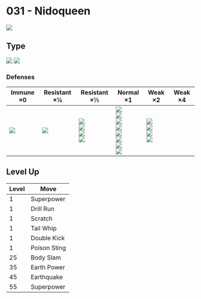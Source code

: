 # 031 - Nidoqueen
![][031]

## Type

![][poison]  ![][ground]

### Defenses

Immune ×0         | Resistant ×¼    | Resistant ×½                                             | Normal ×1                                                                                                         | Weak ×2                                                   | Weak ×4
---               | ---             | ---                                                      | ---                                                                                                               | ---                                                       | ---
![][electric]<br> | ![][poison]<br> | ![][fighting]<br>![][rock]<br>![][bug]<br>![][fairy]<br> | ![][normal]<br>![][flying]<br>![][ghost]<br>![][steel]<br>![][fire]<br>![][grass]<br>![][dragon]<br>![][dark]<br> | ![][ground]<br>![][water]<br>![][psychic]<br>![][ice]<br> | &nbsp;

## Level Up

Level | Move
---   | ---
1     | Superpower
1     | Drill Run
1     | Scratch
1     | Tail Whip
1     | Double Kick
1     | Poison Sting
25    | Body Slam
35    | Earth Power
45    | Earthquake
55    | Superpower

[031]: ../img/pokemon/031.png
[normal]: ../img/types/normal.png
[fire]: ../img/types/fire.png
[fighting]: ../img/types/fighting.png
[water]: ../img/types/water.png
[flying]: ../img/types/flying.png
[grass]: ../img/types/grass.png
[poison]: ../img/types/poison.png
[electric]: ../img/types/electric.png
[ground]: ../img/types/ground.png
[psychic]: ../img/types/psychic.png
[rock]: ../img/types/rock.png
[ice]: ../img/types/ice.png
[bug]: ../img/types/bug.png
[dragon]: ../img/types/dragon.png
[ghost]: ../img/types/ghost.png
[dark]: ../img/types/dark.png
[steel]: ../img/types/steel.png
[fairy]: ../img/types/fairy.png
